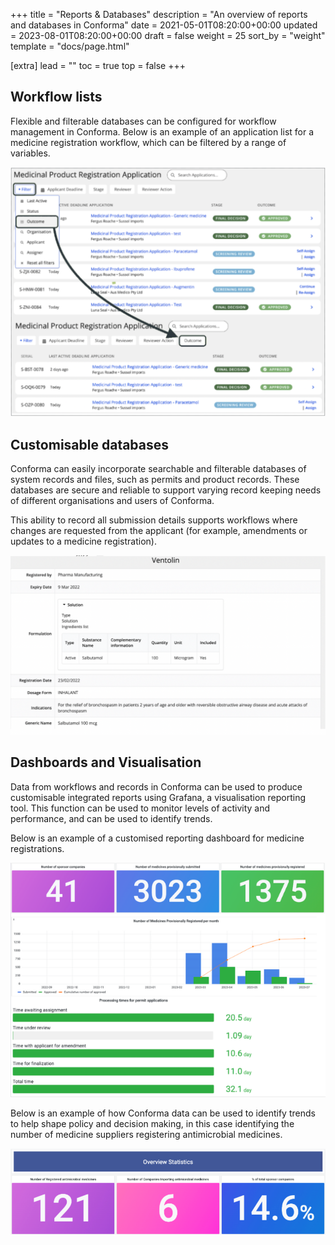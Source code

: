+++
title = "Reports & Databases"
description = "An overview of reports and databases in Conforma"
date = 2021-05-01T08:20:00+00:00
updated = 2023-08-01T08:20:00+00:00
draft = false
weight = 25
sort_by = "weight"
template = "docs/page.html"

[extra]
lead = ""
toc = true
top = false
+++

## Workflow lists

Flexible and filterable databases can be configured for workflow management in Conforma. Below is an example of an application list for a medicine registration workflow, which can be filtered by a range of variables.

![applist](/docs/about/demo/applist2.png)

## Customisable databases

Conforma can easily incorporate searchable and filterable databases of system records and files, such as permits and product records. These databases are secure and reliable to support varying record keeping needs of different organisations and users of Conforma.

This ability to record all submission details supports workflows where changes are requested from the applicant (for example, amendments or updates to a medicine registration).

![Database](/docs/about/demo/database.png)

## Dashboards and Visualisation

Data from workflows and records in Conforma can be used to produce customisable integrated reports using Grafana, a visualisation reporting tool. This function can be used to monitor levels of activity and performance, and can be used to identify trends. 

Below is an example of a customised reporting dashboard for medicine registrations.

![dashboard](/docs/about/demo/grafana1.png)

Below is an example of how Conforma data can be used to identify trends to help shape policy and decision making, in this case identifying the number of medicine suppliers registering antimicrobial medicines.

![dashboard](/docs/about/demo/grafana2.png)

